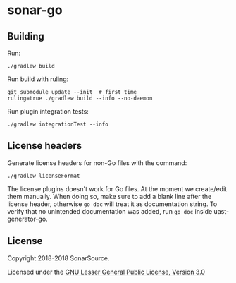 # sonar-go

## Building

Run:

    ./gradlew build

Run build with ruling:

    git submodule update --init  # first time
    ruling=true ./gradlew build --info --no-daemon

Run plugin integration tests:

    ./gradlew integrationTest --info

## License headers

Generate license headers for non-Go files with the command:

    ./gradlew licenseFormat

The license plugins doesn't work for Go files. At the moment we create/edit them manually.
When doing so, make sure to add a blank line after the license header, otherwise `go doc`
will treat it as documentation string. To verify that no unintended documentation was added,
run `go doc` inside uast-generator-go.

## License

Copyright 2018-2018 SonarSource.

Licensed under the [GNU Lesser General Public License, Version 3.0](http://www.gnu.org/licenses/lgpl.txt)
